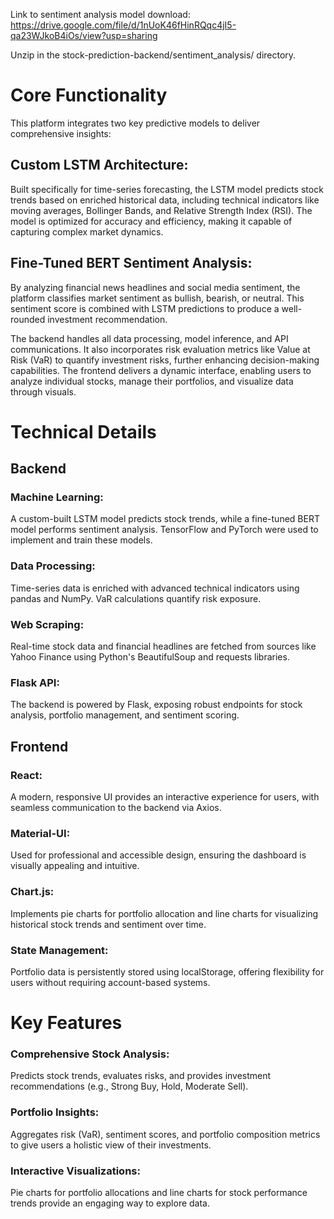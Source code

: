 Link to sentiment analysis model download: https://drive.google.com/file/d/1nUoK46fHinRQqc4jI5-qa23WJkoB4iOs/view?usp=sharing

Unzip in the stock-prediction-backend/sentiment_analysis/ directory.

# Core Functionality
This platform integrates two key predictive models to deliver comprehensive insights:

## Custom LSTM Architecture: 
Built specifically for time-series forecasting, the LSTM model predicts stock trends based on enriched historical data, including technical indicators like moving averages, Bollinger Bands, and Relative Strength Index (RSI). The model is optimized for accuracy and efficiency, making it capable of capturing complex market dynamics.
## Fine-Tuned BERT Sentiment Analysis: 
By analyzing financial news headlines and social media sentiment, the platform classifies market sentiment as bullish, bearish, or neutral. This sentiment score is combined with LSTM predictions to produce a well-rounded investment recommendation.

The backend handles all data processing, model inference, and API communications. It also incorporates risk evaluation metrics like Value at Risk (VaR) to quantify investment risks, further enhancing decision-making capabilities.
The frontend delivers a dynamic interface, enabling users to analyze individual stocks, manage their portfolios, and visualize data through visuals.

# Technical Details

## Backend
### Machine Learning: 
A custom-built LSTM model predicts stock trends, while a fine-tuned BERT model performs sentiment analysis. TensorFlow and PyTorch were used to implement and train these models.
### Data Processing: 
Time-series data is enriched with advanced technical indicators using pandas and NumPy. VaR calculations quantify risk exposure.
### Web Scraping: 
Real-time stock data and financial headlines are fetched from sources like Yahoo Finance using Python's BeautifulSoup and requests libraries.
### Flask API: 
The backend is powered by Flask, exposing robust endpoints for stock analysis, portfolio management, and sentiment scoring.

## Frontend
### React: 
A modern, responsive UI provides an interactive experience for users, with seamless communication to the backend via Axios.
### Material-UI: 
Used for professional and accessible design, ensuring the dashboard is visually appealing and intuitive.
### Chart.js: 
Implements pie charts for portfolio allocation and line charts for visualizing historical stock trends and sentiment over time.
### State Management: 
Portfolio data is persistently stored using localStorage, offering flexibility for users without requiring account-based systems.

# Key Features
### Comprehensive Stock Analysis: 
Predicts stock trends, evaluates risks, and provides investment recommendations (e.g., Strong Buy, Hold, Moderate Sell).
### Portfolio Insights: 
Aggregates risk (VaR), sentiment scores, and portfolio composition metrics to give users a holistic view of their investments.
### Interactive Visualizations: 
Pie charts for portfolio allocations and line charts for stock performance trends provide an engaging way to explore data.

